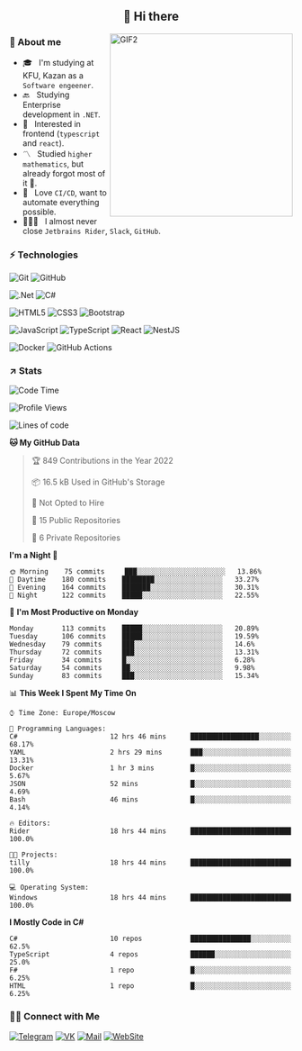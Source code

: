 <h2 align="center">👋 Hi there</h1>
<img align="right" alt="GIF2" src="https://user-images.githubusercontent.com/77479370/183249372-b46e9216-d622-4f3a-ad67-84b1a2c3049c.gif" width="325"/>


<h3>🧐 About me</h3>

- 🎓 &nbsp; I'm studying at KFU, Kazan as a `Software engeener`.
- 🔙 &nbsp; Studying Enterprise development in `.NET`.
- 💠 &nbsp; Interested in frontend (`typescript` and `react`).
- 〽️ &nbsp; Studied `higher mathematics`, but already forgot most of it 🤪.
- 💚 &nbsp; Love `CI/CD`, want to automate everything possible.
- 👨🏻‍💻 &nbsp; I almost never close `Jetbrains Rider`, `Slack`, `GitHub`. 


<h3>⚡ Technologies</h3>

![Git](https://img.shields.io/badge/git-%23F05033.svg?style=for-the-badge&logo=git&logoColor=white)
![GitHub](https://img.shields.io/badge/GitHub-100000?style=for-the-badge&logo=github&logoColor=white)

![.Net](https://img.shields.io/badge/.NET-5C2D91?style=for-the-badge&logo=.net&logoColor=white)
![C#](https://img.shields.io/badge/c%23-%23239120.svg?style=for-the-badge&logo=c-sharp&logoColor=white)

![HTML5](https://img.shields.io/badge/html5-%23E34F26.svg?style=for-the-badge&logo=html5&logoColor=white)
![CSS3](https://img.shields.io/badge/css3-%231572B6.svg?style=for-the-badge&logo=css3&logoColor=white)
![Bootstrap](https://img.shields.io/badge/Bootstrap-563D7C?style=for-the-badge&logo=bootstrap&logoColor=white)

![JavaScript](https://img.shields.io/badge/javascript-%23323330.svg?style=for-the-badge&logo=javascript&logoColor=%23F7DF1E)
![TypeScript](https://img.shields.io/badge/typescript-%23007ACC.svg?style=for-the-badge&logo=typescript&logoColor=white)
![React](https://img.shields.io/badge/react-%2320232a.svg?style=for-the-badge&logo=react&logoColor=%2361DAFB)
![NestJS](https://img.shields.io/badge/nestjs-E0234E?style=for-the-badge&logo=nestjs&logoColor=white)

![Docker](https://img.shields.io/badge/docker-%230db7ed.svg?style=for-the-badge&logo=docker&logoColor=white)
![GitHub Actions](https://img.shields.io/badge/github%20actions-%232671E5.svg?style=for-the-badge&logo=githubactions&logoColor=white)


<h3>↗️ Stats</h3>


<!--START_SECTION:waka-->
![Code Time](http://img.shields.io/badge/Code%20Time-404%20hrs%2048%20mins-blue)

![Profile Views](http://img.shields.io/badge/Profile%20Views-2-blue)

![Lines of code](https://img.shields.io/badge/From%20Hello%20World%20I%27ve%20Written-478%20Thousand%20lines%20of%20code-blue)

**🐱 My GitHub Data** 

> 🏆 849 Contributions in the Year 2022
 > 
> 📦 16.5 kB Used in GitHub's Storage 
 > 
> 🚫 Not Opted to Hire
 > 
> 📜 15 Public Repositories 
 > 
> 🔑 6 Private Repositories  
 > 
**I'm a Night 🦉** 

```text
🌞 Morning    75 commits     ███░░░░░░░░░░░░░░░░░░░░░░   13.86% 
🌆 Daytime    180 commits    ████████░░░░░░░░░░░░░░░░░   33.27% 
🌃 Evening    164 commits    ███████░░░░░░░░░░░░░░░░░░   30.31% 
🌙 Night      122 commits    █████░░░░░░░░░░░░░░░░░░░░   22.55%

```
📅 **I'm Most Productive on Monday** 

```text
Monday       113 commits    █████░░░░░░░░░░░░░░░░░░░░   20.89% 
Tuesday      106 commits    █████░░░░░░░░░░░░░░░░░░░░   19.59% 
Wednesday    79 commits     ███░░░░░░░░░░░░░░░░░░░░░░   14.6% 
Thursday     72 commits     ███░░░░░░░░░░░░░░░░░░░░░░   13.31% 
Friday       34 commits     █░░░░░░░░░░░░░░░░░░░░░░░░   6.28% 
Saturday     54 commits     ██░░░░░░░░░░░░░░░░░░░░░░░   9.98% 
Sunday       83 commits     ███░░░░░░░░░░░░░░░░░░░░░░   15.34%

```


📊 **This Week I Spent My Time On** 

```text
⌚︎ Time Zone: Europe/Moscow

💬 Programming Languages: 
C#                       12 hrs 46 mins      █████████████████░░░░░░░░   68.17% 
YAML                     2 hrs 29 mins       ███░░░░░░░░░░░░░░░░░░░░░░   13.31% 
Docker                   1 hr 3 mins         █░░░░░░░░░░░░░░░░░░░░░░░░   5.67% 
JSON                     52 mins             █░░░░░░░░░░░░░░░░░░░░░░░░   4.69% 
Bash                     46 mins             █░░░░░░░░░░░░░░░░░░░░░░░░   4.14%

🔥 Editors: 
Rider                    18 hrs 44 mins      █████████████████████████   100.0%

🐱‍💻 Projects: 
tilly                    18 hrs 44 mins      █████████████████████████   100.0%

💻 Operating System: 
Windows                  18 hrs 44 mins      █████████████████████████   100.0%

```

**I Mostly Code in C#** 

```text
C#                       10 repos            ███████████████░░░░░░░░░░   62.5% 
TypeScript               4 repos             ██████░░░░░░░░░░░░░░░░░░░   25.0% 
F#                       1 repo              █░░░░░░░░░░░░░░░░░░░░░░░░   6.25% 
HTML                     1 repo              █░░░░░░░░░░░░░░░░░░░░░░░░   6.25%

```



<!--END_SECTION:waka-->


<h3> 🤝🏻 Connect with Me </h3>

[![Telegram](https://img.shields.io/badge/Telegram-2CA5E0?style=for-the-badge&logo=telegram&logoColor=white)](https://t.me/ASLipatov)
[![VK](https://img.shields.io/badge/вконтакте-%232E87FB.svg?&style=for-the-badge&logo=vk&logoColor=white)](https://vk.com/lipatov.alexander)
[![Mail](https://img.shields.io/badge/Email-red?&style=for-the-badge&logo=Mail.Ru)](mailto:lipatov.work@bk.ru)
[![WebSite](https://img.shields.io/badge/-lipatovalexander.github.io-green?style=for-the-badge)](https://lipatovalexander.github.io)
